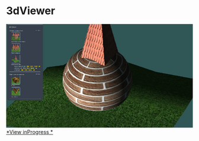 
# 3dViewer

![pic](https://github.com/fire888/3dViewer/blob/master/www_dist/styles/screenshot.jpg)  
[*View inProgress *](http://js.otrisovano.ru/tests/180816Viewer/master)


